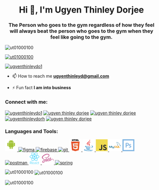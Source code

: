<h1 align="center">Hi 👋, I'm Ugyen Thinley Dorjee</h1>
<h3 align="center">The Person who goes to the gym regardless of how they feel will always beat the person who goes to the gym when they feel like going to the gym.</h3>

<p align="left"> <img src="https://komarev.com/ghpvc/?username=ut01000100&label=Profile%20views&color=0e75b6&style=flat" alt="ut01000100" /> </p>

<p align="left"> <a href="https://github.com/ryo-ma/github-profile-trophy"><img src="https://github-profile-trophy.vercel.app/?username=ut01000100" alt="ut01000100" /></a> </p>

<p align="left"> <a href="https://twitter.com/ugyenthinleydo1" target="blank"><img src="https://img.shields.io/twitter/follow/ugyenthinleydo1?logo=twitter&style=for-the-badge" alt="ugyenthinleydo1" /></a> </p>

- 📫 How to reach me **ugyenthinleyd@gmail.com**

- ⚡ Fun fact **I am into business**

<h3 align="left">Connect with me:</h3>
<p align="left">
<a href="https://twitter.com/ugyenthinleydo1" target="blank"><img align="center" src="https://raw.githubusercontent.com/rahuldkjain/github-profile-readme-generator/master/src/images/icons/Social/twitter.svg" alt="ugyenthinleydo1" height="30" width="40" /></a>
<a href="https://linkedin.com/in/ugyen thinley dorjee" target="blank"><img align="center" src="https://raw.githubusercontent.com/rahuldkjain/github-profile-readme-generator/master/src/images/icons/Social/linked-in-alt.svg" alt="ugyen thinley dorjee" height="30" width="40" /></a>
<a href="https://fb.com/ugyen thinley dorjee" target="blank"><img align="center" src="https://raw.githubusercontent.com/rahuldkjain/github-profile-readme-generator/master/src/images/icons/Social/facebook.svg" alt="ugyen thinley dorjee" height="30" width="40" /></a>
<a href="https://instagram.com/ugyenthinleydorh" target="blank"><img align="center" src="https://raw.githubusercontent.com/rahuldkjain/github-profile-readme-generator/master/src/images/icons/Social/instagram.svg" alt="ugyenthinleydorh" height="30" width="40" /></a>
<a href="https://www.youtube.com/c/ugyen thinley dorjee" target="blank"><img align="center" src="https://raw.githubusercontent.com/rahuldkjain/github-profile-readme-generator/master/src/images/icons/Social/youtube.svg" alt="ugyen thinley dorjee" height="30" width="40" /></a>
</p>

<h3 align="left">Languages and Tools:</h3>
<p align="left"> <a href="https://developer.android.com" target="_blank" rel="noreferrer"> <img src="https://raw.githubusercontent.com/devicons/devicon/master/icons/android/android-original-wordmark.svg" alt="android" width="40" height="40"/> </a> <a href="https://www.figma.com/" target="_blank" rel="noreferrer"> <img src="https://www.vectorlogo.zone/logos/figma/figma-icon.svg" alt="figma" width="40" height="40"/> </a> <a href="https://firebase.google.com/" target="_blank" rel="noreferrer"> <img src="https://www.vectorlogo.zone/logos/firebase/firebase-icon.svg" alt="firebase" width="40" height="40"/> </a> <a href="https://git-scm.com/" target="_blank" rel="noreferrer"> <img src="https://www.vectorlogo.zone/logos/git-scm/git-scm-icon.svg" alt="git" width="40" height="40"/> </a> <a href="https://www.w3.org/html/" target="_blank" rel="noreferrer"> <img src="https://raw.githubusercontent.com/devicons/devicon/master/icons/html5/html5-original-wordmark.svg" alt="html5" width="40" height="40"/> </a> <a href="https://www.java.com" target="_blank" rel="noreferrer"> <img src="https://raw.githubusercontent.com/devicons/devicon/master/icons/java/java-original.svg" alt="java" width="40" height="40"/> </a> <a href="https://developer.mozilla.org/en-US/docs/Web/JavaScript" target="_blank" rel="noreferrer"> <img src="https://raw.githubusercontent.com/devicons/devicon/master/icons/javascript/javascript-original.svg" alt="javascript" width="40" height="40"/> </a> <a href="https://www.mysql.com/" target="_blank" rel="noreferrer"> <img src="https://raw.githubusercontent.com/devicons/devicon/master/icons/mysql/mysql-original-wordmark.svg" alt="mysql" width="40" height="40"/> </a> <a href="https://www.photoshop.com/en" target="_blank" rel="noreferrer"> <img src="https://raw.githubusercontent.com/devicons/devicon/master/icons/photoshop/photoshop-line.svg" alt="photoshop" width="40" height="40"/> </a> <a href="https://postman.com" target="_blank" rel="noreferrer"> <img src="https://www.vectorlogo.zone/logos/getpostman/getpostman-icon.svg" alt="postman" width="40" height="40"/> </a> <a href="https://reactjs.org/" target="_blank" rel="noreferrer"> <img src="https://raw.githubusercontent.com/devicons/devicon/master/icons/react/react-original-wordmark.svg" alt="react" width="40" height="40"/> </a> <a href="https://sass-lang.com" target="_blank" rel="noreferrer"> <img src="https://raw.githubusercontent.com/devicons/devicon/master/icons/sass/sass-original.svg" alt="sass" width="40" height="40"/> </a> <a href="https://spring.io/" target="_blank" rel="noreferrer"> <img src="https://www.vectorlogo.zone/logos/springio/springio-icon.svg" alt="spring" width="40" height="40"/> </a> </p>

<p><img align="left" src="https://github-readme-stats.vercel.app/api/top-langs?username=ut01000100&show_icons=true&locale=en&layout=compact" alt="ut01000100" /></p>

<p>&nbsp;<img align="center" src="https://github-readme-stats.vercel.app/api?username=ut01000100&show_icons=true&locale=en" alt="ut01000100" /></p>

<p><img align="center" src="https://github-readme-streak-stats.herokuapp.com/?user=ut01000100&" alt="ut01000100" /></p>

